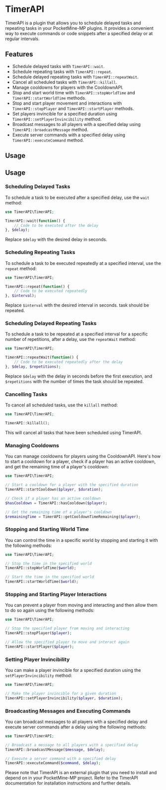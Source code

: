 # TimerAPI

TimerAPI is a plugin that allows you to schedule delayed tasks and repeating tasks in your PocketMine-MP plugins. It provides a convenient way to execute commands or code snippets after a specified delay or at regular intervals.

## Features

- Schedule delayed tasks with `TimerAPI::wait`.
- Schedule repeating tasks with `TimerAPI::repeat`.
- Schedule delayed repeating tasks with `TimerAPI::repeatWait`.
- Cancel all scheduled tasks with `TimerAPI::killall`.
- Manage cooldowns for players with the CooldownAPI.
- Stop and start world time with `TimerAPI::stopWorldTime` and `TimerAPI::startWorldTime` methods.
- Stop and start player movement and interactions with `TimerAPI::stopPlayer` and `TimerAPI::startPlayer` methods.
- Set players invincible for a specified duration using `TimerAPI::setPlayerInvincibility` method.
- Broadcast messages to all players with a specified delay using `TimerAPI::broadcastMessage` method.
- Execute server commands with a specified delay using `TimerAPI::executeCommand` method.

## Usage
## Usage

### Scheduling Delayed Tasks

To schedule a task to be executed after a specified delay, use the `wait` method:

```php
use TimerAPI\TimerAPI;

TimerAPI::wait(function() {
    // Code to be executed after the delay
}, $delay);
```

Replace `$delay` with the desired delay in seconds.

### Scheduling Repeating Tasks

To schedule a task to be executed repeatedly at a specified interval, use the `repeat` method:

```php
use TimerAPI\TimerAPI;

TimerAPI::repeat(function() {
    // Code to be executed repeatedly
}, $interval);
```

Replace `$interval` with the desired interval in seconds. task should be repeated.

### Scheduling Delayed Repeating Tasks

To schedule a task to be repeated at a specified interval for a specific number of repetitions, after a delay, use the `repeatWait` method:

```php
use TimerAPI\TimerAPI;

TimerAPI::repeatWait(function() {
    // Code to be executed repeatedly after the delay
}, $delay, $repetitions);
```

Replace `$delay` with the delay in seconds before the first execution, and `$repetitions` with the number of times the task should be repeated.

### Cancelling Tasks

To cancel all scheduled tasks, use the `killall` method:

```php
use TimerAPI\TimerAPI;

TimerAPI::killall();
```

This will cancel all tasks that have been scheduled using TimerAPI.

### Managing Cooldowns

You can manage cooldowns for players using the CooldownAPI. Here's how to start a cooldown for a player, check if a player has an active cooldown, and get the remaining time of a player's cooldown:

```php
use TimerAPI\TimerAPI;

// Start a cooldown for a player with the specified duration
TimerAPI::startCooldown($player, $duration);

// Check if a player has an active cooldown
$hasCooldown = TimerAPI::hasCooldown($player);

// Get the remaining time of a player's cooldown
$remainingTime = TimerAPI::getCooldownTimeRemaining($player);
```

### Stopping and Starting World Time

You can control the time in a specific world by stopping and starting it with the following methods:

```php
use TimerAPI\TimerAPI;

// Stop the time in the specified world
TimerAPI::stopWorldTime($world);

// Start the time in the specified world
TimerAPI::startWorldTime($world);
```

### Stopping and Starting Player Interactions

You can prevent a player from moving and interacting and then allow them to do so again using the following methods:

```php
use TimerAPI\TimerAPI;

// Stop the specified player from moving and interacting
TimerAPI::stopPlayer($player);

// Allow the specified player to move and interact again
TimerAPI::startPlayer($player);
```

### Setting Player Invincibility

You can make a player invincible for a specified duration using the `setPlayerInvincibility` method:

```php
use TimerAPI\TimerAPI;

// Make the player invincible for a given duration
TimerAPI::setPlayerInvincibility($player, $duration);
```

### Broadcasting Messages and Executing Commands

You can broadcast messages to all players with a specified delay and execute server commands after a delay using the following methods:

```php
use TimerAPI\TimerAPI;

// Broadcast a message to all players with a specified delay
TimerAPI::broadcastMessage($message, $delay);

// Execute a server command with a specified delay
TimerAPI::executeCommand($command, $delay);
```

Please note that TimerAPI is an external plugin that you need to install and depend on in your PocketMine-MP project. Refer to the TimerAPI documentation for installation instructions and further details.
